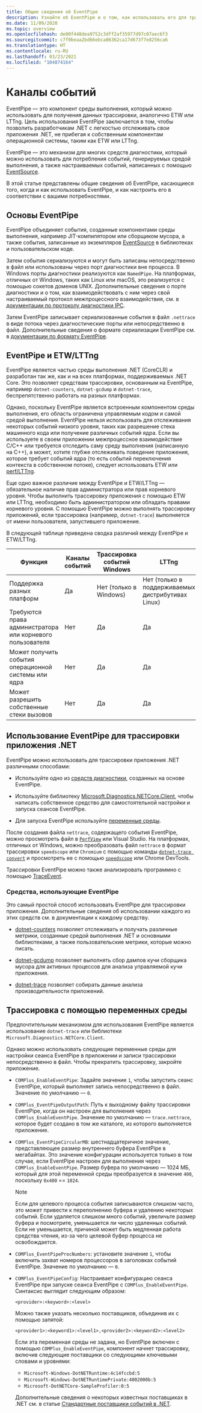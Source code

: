 ```yaml
---
title: Общие сведения об EventPipe
description: Узнайте об EventPipe и о том, как использовать его для трассировки приложений .NET для диагностики проблем с производительностью.
ms.date: 11/09/2020
ms.topic: overview
ms.openlocfilehash: de00f448dea9752c3dff2af35977d97c07aec6f3
ms.sourcegitcommit: c7f0beaa2bd66ebca86362ca17d673f7e8256ca6
ms.translationtype: HT
ms.contentlocale: ru-RU
ms.lasthandoff: 03/23/2021
ms.locfileid: "104874164"
---
```

# <a name="eventpipe"></a>Каналы событий

EventPipe — это компонент среды выполнения, который можно использовать для получения данных трассировки, аналогично ETW или LTTng. Цель использования EventPipe заключается в том, чтобы позволить разработчикам .NET с легкостью отслеживать свои приложения .NET, не прибегая к собственным компонентам операционной системы, таким как ETW или LTTng.

EventPipe — это механизм для многих средств диагностики, который можно использовать для потребления событий, генерируемых средой выполнения, а также настраиваемых событий, написанных с помощью [EventSource](xref:System.Diagnostics.Tracing.EventSource).

В этой статье представлены общие сведения об EventPipe, касающиеся того, когда и как использовать EventPipe, и как настроить его в соответствии с вашими потребностями.

## <a name="eventpipe-basics"></a>Основы EventPipe

EventPipe объединяет события, созданные компонентами среды выполнения, например JIT-компилятором или сборщиком мусора, а также события, записанные из экземпляров [EventSource](xref:System.Diagnostics.Tracing.EventSource) в библиотеках и пользовательском коде.

Затем события сериализуются и могут быть записаны непосредственно в файл или использованы через порт диагностики вне процесса. В Windows порты диагностики реализуются как `NamedPipe`. На платформах, отличных от Windows, таких как Linux или macOS, это реализуется с помощью сокетов доменов UNIX. Дополнительные сведения о порте диагностики и о том, как взаимодействовать с ним через свой настраиваемый протокол межпроцессного взаимодействия, см. в [документации по протоколу диагностики IPC](https://github.com/dotnet/diagnostics/blob/main/documentation/design-docs/ipc-protocol.md).

Затем EventPipe записывает сериализованные события в файл `.nettrace` в виде потока через диагностические порты или непосредственно в файл. Дополнительные сведения о формате сериализации EventPipe см. в [документации по формату EventPipe](https://github.com/microsoft/perfview/blob/master/src/TraceEvent/EventPipe/EventPipeFormat.md).

## <a name="eventpipe-vs-etwlttng"></a>EventPipe и ETW/LTTng

EventPipe является частью среды выполнения .NET (CoreCLR) и разработан так же, как и на всех платформах, поддерживаемых .NET Core. Это позволяет средствам трассировки, основанным на EventPipe, например `dotnet-counters`, `dotnet-gcdump` и `dotnet-trace`, беспрепятственно работать на разных платформах.

Однако, поскольку EventPipe является встроенным компонентом среды выполнения, его область ограничена управляемым кодом и самой средой выполнения. EventPipe нельзя использовать для отслеживания некоторых событий низкого уровня, таких как разрешение стека машинного кода или получение различных событий ядра. Если вы используете в своем приложении межпроцессное взаимодействие C/C++ или требуется отследить саму среду выполнения (написанную на C++), а может, хотите глубже отслеживать поведение приложения, которое требует событий ядра (то есть событий переключения контекста в собственном потоке), следует использовать ETW или [perf/LTTng](./trace-perfcollect-lttng.md).

Еще одно важное различие между EventPipe и ETW/LTTng — обязательное наличие прав администратора или прав корневого уровня. Чтобы выполнить трассировку приложения с помощью ETW или LTTng, необходимо быть администратором или обладать правами корневого уровня. С помощью EventPipe можно выполнять трассировку приложений, если трассировка (например, `dotnet-trace`) выполняется от имени пользователя, запустившего приложение.

В следующей таблице приведена сводка различий между EventPipe и ETW/LTTng.

|Функция|Каналы событий|Трассировка событий Windows|LTTng|
|-------|---------|---|-----------|
|Поддержка разных платформ|Да|Нет (только в Windows)|Нет (только в поддерживаемых дистрибутивах Linux)|
|Требуются права администратора или корневого пользователя|Нет|Да|Да|
|Может получить события операционной системы или ядра|Нет|Да|Да|
|Может разрешить собственные стеки вызовов|Нет|Да|Да|

## <a name="use-eventpipe-to-trace-your-net-application"></a>Использование EventPipe для трассировки приложения .NET

EventPipe можно использовать для трассировки приложения .NET различными способами:

* Используйте одно из [средств диагностики](#tools-that-use-eventpipe), созданных на основе EventPipe.

* Используйте библиотеку [Microsoft.Diagnostics.NETCore.Client](https://github.com/dotnet/diagnostics/blob/main/documentation/diagnostics-client-library-instructions.md), чтобы написать собственное средство для самостоятельной настройки и запуска сеансов EventPipe.

* Для запуска EventPipe используйте [переменные среды](#trace-using-environment-variables).

После создания файла `nettrace`, содержащего события EventPipe, можно просмотреть файл в [`PerfView`](https://github.com/Microsoft/perfview#perfview-overview) или Visual Studio. На платформах, отличных от Windows, можно преобразовать файл `nettrace` в формат трассировки `speedscope` или `Chromium` с помощью команды [`dotnet-trace convert`](./dotnet-trace.md#dotnet-trace-convert) и просмотреть ее с помощью [`speedscope`](https://www.speedscope.app/) или Chrome DevTools.

Трассировки EventPipe можно также анализировать программно с помощью [TraceEvent](https://github.com/Microsoft/perfview/blob/master/documentation/TraceEvent/TraceEventLibrary.md).

### <a name="tools-that-use-eventpipe"></a>Средства, использующие EventPipe

Это самый простой способ использовать EventPipe для трассировки приложения. Дополнительные сведения об использовании каждого из этих средств см. в документации к каждому средству.

* [dotnet-counters](./dotnet-counters.md) позволяет отслеживать и получать различные метрики, созданные средой выполнения .NET и основными библиотеками, а также пользовательские метрики, которые можно писать.

* [dotnet-gcdump](./dotnet-gcdump.md) позволяет выполнять сбор дампов кучи сборщика мусора для активных процессов для анализа управляемой кучи приложения.

* [dotnet-trace](./dotnet-trace.md) позволяет собирать данные анализа производительности приложений.

## <a name="trace-using-environment-variables"></a>Трассировка с помощью переменных среды

Предпочтительным механизмом для использования EventPipe является использование `dotnet-trace` или библиотеки `Microsoft.Diagnostics.NETCore.Client`.

Однако можно использовать следующие переменные среды для настройки сеанса EventPipe в приложении и записи трассировки непосредственно в файл. Чтобы прекратить трассировку, закройте приложение.

* `COMPlus_EnableEventPipe`: Задайте значение `1`, чтобы запустить сеанс EventPipe, который выполняет запись непосредственно в файл. Значение по умолчанию — `0`.

* `COMPlus_EventPipeOutputPath`: Путь к выходному файлу трассировки EventPipe, когда он настроен для выполнения через `COMPlus_EnableEventPipe`. Значение по умолчанию — `trace.nettrace`, которое будет создано в том же каталоге, из которого выполняется приложение.

* `COMPlus_EventPipeCircularMB`: шестнадцатеричное значение, представляющее размер внутреннего буфера EventPipe в мегабайтах. Это значение конфигурации используется только в том случае, если EventPipe настроен для выполнения через `COMPlus_EnableEventPipe`. Размер буфера по умолчанию — 1024 МБ, который для этой переменной среды преобразуется в значение `400`, поскольку `0x400` == `1024`.

  > [!NOTE]
  > Если для целевого процесса события записываются слишком часто, это может привести к переполнению буфера и удалению некоторых событий. Если удаляется слишком много событий, увеличьте размер буфера и посмотрите, уменьшается ли число удаленных событий. Если не уменьшается, причиной может быть медленная работа средства чтения, из-за чего целевой буфер процесса не освобождается.

* `COMPlus_EventPipeProcNumbers`: установите значение `1`, чтобы включить захват номеров процессоров в заголовках событий EventPipe. Значение по умолчанию — `0`.

* `COMPlus_EventPipeConfig`: Настраивает конфигурацию сеанса EventPipe при запуске сеанса EventPipe с `COMPlus_EnableEventPipe`.
  Синтаксис выглядит следующим образом:

  `<provider>:<keyword>:<level>`

  Можно также указать несколько поставщиков, объединив их с помощью запятой:

  `<provider1>:<keyword1>:<level1>,<provider2>:<keyword2>:<level2>`

  Если эта переменная среды не задана, но EventPipe включен с помощью `COMPlus_EnableEventPipe`, компонент начнет трассировку, включив следующие поставщики со следующими ключевыми словами и уровнями:

  - `Microsoft-Windows-DotNETRuntime:4c14fccbd:5`
  - `Microsoft-Windows-DotNETRuntimePrivate:4002000b:5`
  - `Microsoft-DotNETCore-SampleProfiler:0:5`

  Дополнительные сведения о некоторых известных поставщиках в .NET см. в статье [Стандартные поставщики событий в .NET](./well-known-event-providers.md).

